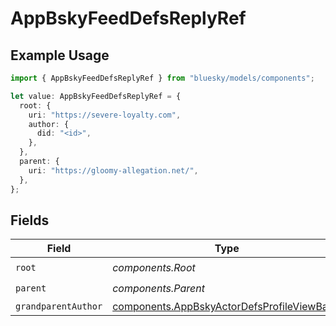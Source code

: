 # AppBskyFeedDefsReplyRef

## Example Usage

```typescript
import { AppBskyFeedDefsReplyRef } from "bluesky/models/components";

let value: AppBskyFeedDefsReplyRef = {
  root: {
    uri: "https://severe-loyalty.com",
    author: {
      did: "<id>",
    },
  },
  parent: {
    uri: "https://gloomy-allegation.net/",
  },
};
```

## Fields

| Field                                                                                                      | Type                                                                                                       | Required                                                                                                   | Description                                                                                                |
| ---------------------------------------------------------------------------------------------------------- | ---------------------------------------------------------------------------------------------------------- | ---------------------------------------------------------------------------------------------------------- | ---------------------------------------------------------------------------------------------------------- |
| `root`                                                                                                     | *components.Root*                                                                                          | :heavy_check_mark:                                                                                         | N/A                                                                                                        |
| `parent`                                                                                                   | *components.Parent*                                                                                        | :heavy_check_mark:                                                                                         | N/A                                                                                                        |
| `grandparentAuthor`                                                                                        | [components.AppBskyActorDefsProfileViewBasic](../../models/components/appbskyactordefsprofileviewbasic.md) | :heavy_minus_sign:                                                                                         | N/A                                                                                                        |